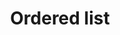 ---
layout: pattern
categories: [patterns, list]
title: Ordered list
type: [detail-page]
permalink: /patterns/link/ordered-list/
overview: Lorem ipsum dolor sit amet, consectetur adipiscing elit, sed do eiusmod tempor incididunt ut labore et dolore magna aliqua. Interdum velit euismod in pellentesque. 
description: |
    
usa-link: "https://designsystem.digital.gov/components/list/"
specification: |
list-type: ordered
### options: ordered, unordered
class: 
### option: include class: usa-list--unstyled to remove component style
list:
- item: Ordered list item
- item: Ordered list item
- item: Ordered list item
- item: Ordered list item
- item: Ordered list item
### list content 
yml: |
  
    list-type: ordered
    ### options: 
        ### ordered
        ### unordered
    class: 
    ### option:
        ### usa-list--unstyled: remove component style
    list:
     - item: Ordered list item
     - item: Ordered list item
     - item: Ordered list item
     - item: Ordered list item
    ### list content 

jekyll: |

  "{% include patterns/list/list-ordered.md %}"
#spec:

### Paths to view design and code... 
## designimg: can be used to show an image of the design until a coded version can be created. The htmlpath & csspath should be located in the pattens folder. Read more about creating coded components in /docs/creating-patterns 
# designimg: 
htmlpath: patterns/list/list-ordered.md
csspath: patterns/list/index.scss
---